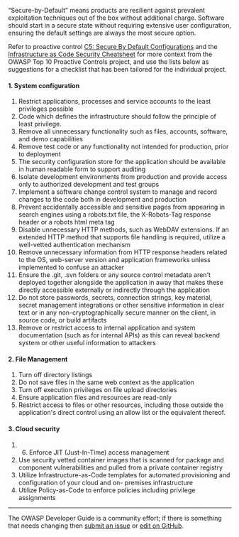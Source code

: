 “Secure-by-Default” means products are resilient against prevalent exploitation techniques out of the box
without additional charge. Software should start in a secure state without requiring extensive user configuration,
ensuring the default settings are always the most secure option.

Refer to proactive control [C5: Secure By Default Configurations][control5] and the
[Infrastructure as Code Security Cheatsheet][csproactive-c5]
for more context from the OWASP Top 10 Proactive Controls project,
and use the lists below as suggestions for a checklist that has been tailored for the individual project.

#### 1. System configuration

1. Restrict applications, processes and service accounts to the least privileges possible
2. Code which defines the infrastructure should follow the principle of least privilege.
3. Remove all unnecessary functionality such as files, accounts, software, and demo capabilities
4. Remove test code or any functionality not intended for production, prior to deployment
5. The security configuration store for the application should be available in human readable form to support auditing
6. Isolate development environments from production and provide access only to authorized development and test groups
7. Implement a software change control system to manage and record changes to the code both in development and production
8. Prevent accidentally accessible and sensitive pages from appearing in search engines using a robots.txt file,
   the X-Robots-Tag response header or a robots html meta tag
10. Disable unnecessary HTTP methods, such as WebDAV extensions. If an extended HTTP method that supports file handling is
    required, utilize a well-vetted authentication mechanism
12. Remove unnecessary information from HTTP response headers related to the OS, web-server version and application
    frameworks unless implemented to confuse an attacker
14. Ensure the .git, .svn folders or any source control metadata aren't deployed together alongside the application in
    away that makes these directly accessible externally or indirectly through the application
16. Do not store passwords, secrets, connection strings, key material, secret management integrations or other
    sensitive information in clear text or in any non-cryptographically secure manner on the client, in source code, or build artifacts
18. Remove or restrict access to internal application and system documentation (such as for internal APIs) as this can
    reveal backend system or other useful information to attackers

#### 2. File Management

1. Turn off directory listings
2. Do not save files in the same web context as the application
3. Turn off execution privileges on file upload directories
4. Ensure application files and resources are read-only
5. Restrict access to files or other resources, including those outside the application's direct control using an allow list
   or the equivalent thereof.

#### 3. Cloud security

1. 6. Enforce JIT (Just-In-Time) access management
2. Use security vetted container images that is scanned for package and component vulnerabilities and pulled from a private
   container registry
4. Utilize Infrastructure-as-Code templates for automated provisioning and configuration of your cloud and on-
   premises infrastructure
6. Utilize Policy-as-Code to enforce policies including privilege assignments

----

The OWASP Developer Guide is a community effort; if there is something that needs changing
then [submit an issue][issue060201] or [edit on GitHub][edit060201].

[control5]: https://top10proactive.owasp.org/the-top-10/c5-secure-by-default/
[csproactive-c5]: https://cheatsheetseries.owasp.org/cheatsheets/Infrastructure_as_Code_Security_Cheat_Sheet.html
[edit060201]: https://github.com/OWASP/DevGuide/blob/main/docs/en/04-design/02-web-app-checklist/01-secure-by-default.md
[issue060201]: https://github.com/OWASP/DevGuide/issues/new?labels=enhancement&template=request.md&title=Update:%2004-design/02-web-app-checklist/01-secure-by-default
